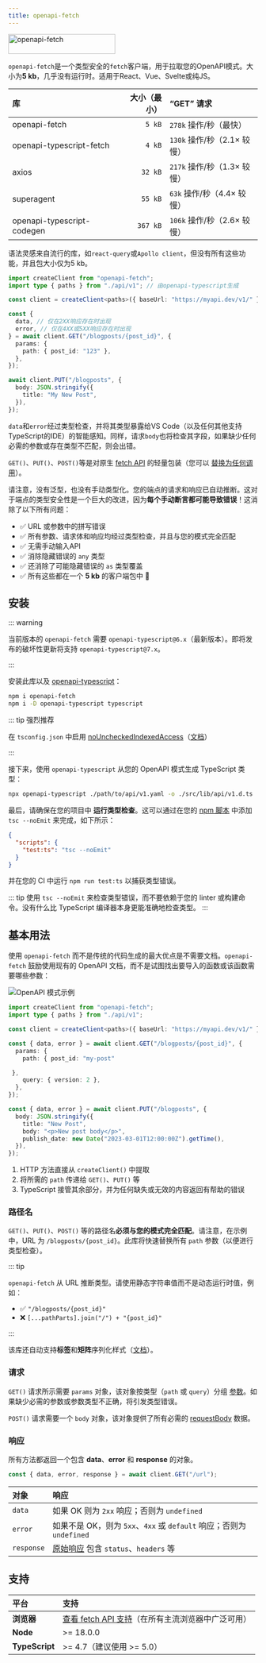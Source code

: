 ```yaml
---
title: openapi-fetch
---
```


<img src="/assets/openapi-fetch.svg" alt="openapi-fetch" width="216" height="40" />

`openapi-fetch`是一个类型安全的`fetch`客户端，用于拉取您的OpenAPI模式。大小为**5 kb**，几乎没有运行时。适用于React、Vue、Svelte或纯JS。

| 库                         | 大小（最小） | “GET” 请求                  |
| :------------------------- | -----------: | :-------------------------- |
| openapi-fetch              |       `5 kB` | `278k` 操作/秒（最快）      |
| openapi-typescript-fetch   |       `4 kB` | `130k` 操作/秒（2.1× 较慢） |
| axios                      |      `32 kB` | `217k` 操作/秒（1.3× 较慢） |
| superagent                 |      `55 kB` | `63k` 操作/秒（4.4× 较慢）  |
| openapi-typescript-codegen |     `367 kB` | `106k` 操作/秒（2.6× 较慢） |

语法灵感来自流行的库，如`react-query`或`Apollo client`，但没有所有这些功能，并且包大小仅为5 kb。

```ts
import createClient from "openapi-fetch";
import type { paths } from "./api/v1"; // 由openapi-typescript生成

const client = createClient<paths>({ baseUrl: "https://myapi.dev/v1/" });

const {
  data, // 仅在2XX响应存在时出现
  error, // 仅在4XX或5XX响应存在时出现
} = await client.GET("/blogposts/{post_id}", {
  params: {
    path: { post_id: "123" },
  },
});

await client.PUT("/blogposts", {
  body: JSON.stringify({
    title: "My New Post",
  }),
});
```

`data`和`error`经过类型检查，并将其类型暴露给VS Code（以及任何其他支持TypeScript的IDE）的智能感知。同样，请求`body`也将检查其字段，如果缺少任何必需的参数或存在类型不匹配，则会出错。

`GET()`、`PUT()`、`POST()`等是对原生 [fetch API](https://developer.mozilla.org/en-US/docs/Web/API/Fetch_API) 的轻量包装（您可以 [替换为任何调用](/openapi-fetch/zh/api#create-client)）。

请注意，没有泛型，也没有手动类型化。您的端点的请求和响应已自动推断。这对于端点的类型安全性是一个巨大的改进，因为**每个手动断言都可能导致错误**！这消除了以下所有问题：

- ✅ URL 或参数中的拼写错误
- ✅ 所有参数、请求体和响应均经过类型检查，并且与您的模式完全匹配
- ✅ 无需手动输入API
- ✅ 消除隐藏错误的 `any` 类型
- ✅ 还消除了可能隐藏错误的 `as` 类型覆盖
- ✅ 所有这些都在一个 **5 kb** 的客户端包中 🎉

## 安装

::: warning

当前版本的 `openapi-fetch` 需要 `openapi-typescript@6.x`（最新版本）。即将发布的破坏性更新将支持 `openapi-typescript@7.x`。

:::

安装此库以及 [openapi-typescript](/introduction)：

```bash
npm i openapi-fetch
npm i -D openapi-typescript typescript
```

::: tip 强烈推荐

在 `tsconfig.json` 中启用 [noUncheckedIndexedAccess](https://www.typescriptlang.org/tsconfig#noUncheckedIndexedAccess)（[文档](/advanced#enable-nouncheckedindexaccess-in-your-tsconfigjson)）

:::

接下来，使用 `openapi-typescript` 从您的 OpenAPI 模式生成 TypeScript 类型：

```bash
npx openapi-typescript ./path/to/api/v1.yaml -o ./src/lib/api/v1.d.ts
```

最后，请确保在您的项目中 **运行类型检查**。这可以通过在您的 [npm 脚本](https://docs.npmjs.com/cli/v9/using-npm/scripts) 中添加 `tsc --noEmit` 来完成，如下所示：

```json
{
  "scripts": {
    "test:ts": "tsc --noEmit"
  }
}
```

并在您的 CI 中运行 `npm run test:ts` 以捕获类型错误。

::: tip
使用 `tsc --noEmit` 来检查类型错误，而不要依赖于您的 linter 或构建命令。没有什么比 TypeScript 编译器本身更能准确地检查类型。
:::


## 基本用法

使用 `openapi-fetch` 而不是传统的代码生成的最大优点是不需要文档。`openapi-fetch` 鼓励使用现有的 OpenAPI 文档，而不是试图找出要导入的函数或该函数需要哪些参数：

![OpenAPI 模式示例](/assets/openapi-schema.png)

```ts
import createClient from "openapi-fetch";
import type { paths } from "./api/v1";

const client = createClient<paths>({ baseUrl: "https://myapi.dev/v1/" });

const { data, error } = await client.GET("/blogposts/{post_id}", {
  params: {
    path: { post_id: "my-post"

 },
    query: { version: 2 },
  },
});

const { data, error } = await client.PUT("/blogposts", {
  body: JSON.stringify({
    title: "New Post",
    body: "<p>New post body</p>",
    publish_date: new Date("2023-03-01T12:00:00Z").getTime(),
  }),
});
```

1. HTTP 方法直接从 `createClient()` 中提取
2. 将所需的 `path` 传递给 `GET()`、`PUT()` 等
3. TypeScript 接管其余部分，并为任何缺失或无效的内容返回有帮助的错误

### 路径名

`GET()`、`PUT()`、`POST()` 等的路径名**必须与您的模式完全匹配**。请注意，在示例中，URL 为 `/blogposts/{post_id}`。此库将快速替换所有 `path` 参数（以便进行类型检查）。

::: tip

`openapi-fetch` 从 URL 推断类型。请使用静态字符串值而不是动态运行时值，例如：

- ✅ `"/blogposts/{post_id}"`
- ❌ `[...pathParts].join("/") + "{post_id}"`

:::

该库还自动支持**标签**和**矩阵**序列化样式（[文档](https://swagger.io/docs/specification/serialization/#path)）。

### 请求

`GET()` 请求所示需要 `params` 对象，该对象按类型（`path` 或 `query`）分组 [参数](https://spec.openapis.org/oas/latest.html#parameter-object)。如果缺少必需的参数或参数类型不正确，将引发类型错误。

`POST()` 请求需要一个 `body` 对象，该对象提供了所有必需的 [requestBody](https://spec.openapis.org/oas/latest.html#request-body-object) 数据。

### 响应

所有方法都返回一个包含 **data**、**error** 和 **response** 的对象。

```ts
const { data, error, response } = await client.GET("/url");
```

| 对象       | 响应                                                         |
| :--------- | :----------------------------------------------------------- |
| `data`     | 如果 OK 则为 `2xx` 响应；否则为 `undefined`                  |
| `error`    | 如果不是 OK，则为 `5xx`、`4xx` 或 `default` 响应；否则为 `undefined` |
| `response` | [原始响应](https://developer.mozilla.org/en-US/docs/Web/API/Response) 包含 `status`、`headers` 等 |

## 支持

| 平台           | 支持                                                         |
| :------------- | :----------------------------------------------------------- |
| **浏览器**     | [查看 fetch API 支持](https://developer.mozilla.org/en-US/docs/Web/API/Fetch_API#browser_compatibility)（在所有主流浏览器中广泛可用） |
| **Node**       | >= 18.0.0                                                    |
| **TypeScript** | >= 4.7（建议使用 >= 5.0）                                    |

